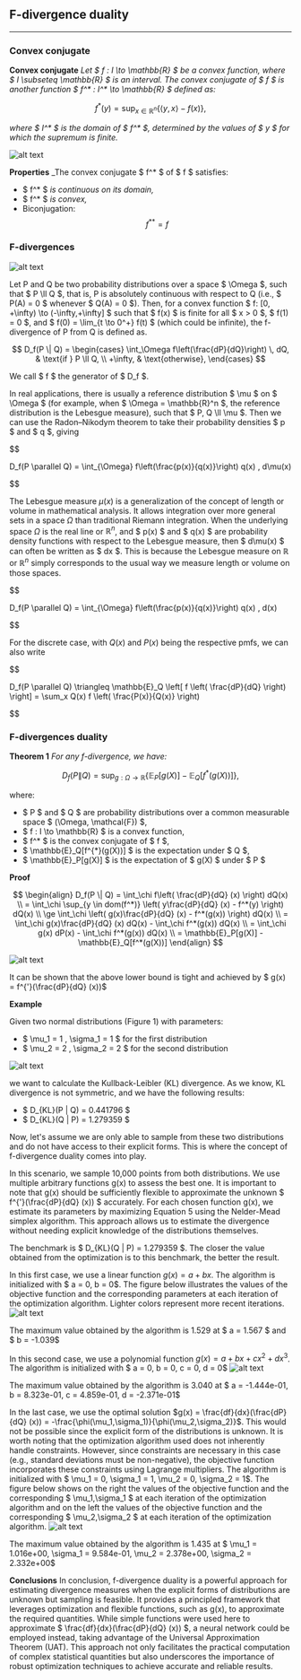 ## F-divergence duality

---

### Convex conjugate

**Convex conjugate** _Let $ f : I \to \mathbb{R} $ be a convex function, where $ I \subseteq \mathbb{R} $ is an interval. The convex conjugate of $ f $ is another function $ f^* : I^* \to \mathbb{R} $ defined as:_

$$
f^*(y) = \sup_{x \in \mathbb{R}^n} \left\{ \langle y, x \rangle - f(x) \right\},
$$

_where $ I^* $ is the domain of $ f^* $, determined by the values of $ y $ for which the supremum is finite._ 

![alt text](https://github.com/StefanoPenazzi2/StefanoPenazzi2.github.io/blob/main/imgs/convex_conjugate.png?raw=true)

**Properties** _The convex conjugate $ f^* $ of $ f $ satisfies:

- $ f^* $ _is continuous on its domain,_
- $ f^* $ _is convex,_
- Biconjugation: $$f^{**} = f$$

### F-divergences

![alt text](https://github.com/StefanoPenazzi2/StefanoPenazzi2.github.io/blob/main/imgs/2d_dist_comp_gans.png?raw=true)

Let P and Q be two probability distributions over a space $ \Omega $, such that $ P \ll Q $, that is, P is
absolutely continuous with respect to Q (i.e., $ P(A) = 0 $ whenever $ Q(A) = 0 $). Then, for a convex function $ f: [0, +\infty) \to (-\infty,+\infty] $
such that $ f(x) $ is finite for all $ x > 0 $, $ f(1) = 0 $, and $ f(0) = \lim_{t \to 0^+} f(t) $
(which could be infinite), the f-divergence of P from Q is defined as.

$$
D_f(P \| Q) = 
\begin{cases} 
\int_\Omega f\left(\frac{dP}{dQ}\right) \, dQ, & \text{if } P \ll Q, \\ 
+\infty, & \text{otherwise},
\end{cases}
$$

We call $ f $ the generator of $ D_f $.

In real applications, there is usually a reference distribution $ \mu $ on $ \Omega $ (for example, when $ \Omega = \mathbb{R}^n $,
the reference distribution is the Lebesgue measure), such that $ P, Q \ll \mu $. Then we can use the Radon–Nikodym theorem to take
their probability densities $ p $ and $ q $, giving

$$

D_f(P \parallel Q) = \int_{\Omega} f\left(\frac{p(x)}{q(x)}\right) q(x) \, d\mu(x)

$$

The Lebesgue measure $\mu(x)$ is a generalization of the concept of length or volume in mathematical analysis.
It allows integration over more general sets in a space $\Omega$ than traditional Riemann integration.
When the underlying space $\Omega$ is the real line or $\mathbb{R}^n$, and $ p(x) $ and $ q(x) $ are probability density
functions with respect to the Lebesgue measure, then $ d\mu(x) $ can often be written as $ dx $.
This is because the Lebesgue measure on $\mathbb{R}$ or $\mathbb{R}^n$ simply corresponds to the usual way we measure length
or volume on those spaces.

$$

D_f(P \parallel Q)  = \int_{\Omega} f\left(\frac{p(x)}{q(x)}\right) q(x) \, d(x)

$$

For the discrete case, with $Q(x)$ and $P(x)$ being the respective pmfs, we can also write

$$

D_f(P \parallel Q) \triangleq \mathbb{E}_Q \left[ f \left( \frac{dP}{dQ} \right) \right] = \sum_x Q(x) f \left( \frac{P(x)}{Q(x)} \right)

$$

### F-divergences duality

**Theorem 1** _For any f-divergence, we have:_

$$
D_f(P \| Q) = \sup_{g : \Omega \to \mathbb{R}} \left\{ \mathbb{E}_P[g(X)] - \mathbb{E}_Q[f^*(g(X))] \right\},
$$

where:

- $ P $ and $ Q $ are probability distributions over a common measurable space $ (\Omega, \mathcal{F}) $,
- $ f : I \to \mathbb{R} $ is a convex function,
- $ f^* $ is the convex conjugate of $ f $,
- $ \mathbb{E}_Q[f^{*}(g(X))] $ is the expectation under $ Q $, 
- $ \mathbb{E}_P[g(X)] $ is the expectation of $ g(X) $ under $ P $



**Proof**

$$
\begin{align}
D_f(P \| Q) = \int_\chi  f\left( \frac{dP}{dQ} (x) \right) dQ(x) \\
= \int_\chi \sup_{y \in dom(f^*)} \left( y\frac{dP}{dQ} (x) - f^*(y) \right) dQ(x) \\
\ge \int_\chi \left( g(x)\frac{dP}{dQ} (x) - f^*(g(x)) \right) dQ(x) \\
= \int_\chi g(x)\frac{dP}{dQ} (x) dQ(x) - \int_\chi f^*(g(x)) dQ(x) \\
= \int_\chi g(x) dP(x) - \int_\chi f^*(g(x)) dQ(x) \\
= \mathbb{E}_P[g(X)] - \mathbb{E}_Q[f^*(g(X))]
\end{align}
$$

![alt text](https://github.com/StefanoPenazzi2/StefanoPenazzi2.github.io/blob/main/imgs/g_x_no_opt.png?raw=true)

It can be shown that the above lower bound is tight and achieved by $ g(x) =  f^{'}(\frac{dP}{dQ} (x))$

**Example**

Given two normal distributions (Figure 1) with parameters:

- $ \mu_1 = 1 , \sigma_1 = 1 $ for the first distribution
- $ \mu_2 = 2 , \sigma_2 = 2 $ for the second distribution

![alt text](https://github.com/StefanoPenazzi2/StefanoPenazzi2.github.io/blob/main/imgs/1d_dist_comp_gans.png?raw=true)

we want to calculate the Kullback-Leibler (KL) divergence. As we know, KL divergence is not symmetric, and we have the following results:

- $ D_{KL}(P \| Q) = 0.441796 $
- $ D_{KL}(Q \| P) = 1.279359 $

Now, let's assume we are only able to sample from these two distributions and do not have access to their explicit forms.
This is where the concept of f-divergence duality comes into play.

In this scenario, we sample 10,000 points from both distributions. We use multiple arbitrary functions g(x) to assess the best one.
It is important to note that g(x) should be sufficiently flexible to approximate the unknown $ f^{'}(\frac{dP}{dQ} (x)) $ accurately.
For each chosen function g(x), we estimate its parameters by maximizing Equation 5 using the Nelder-Mead simplex algorithm. 
This approach allows us to estimate the divergence without needing explicit knowledge of the distributions themselves.

The benchmark is $ D_{KL}(Q \| P) = 1.279359 $. The closer the value obtained from the optimization is to this benchmark, the better the result.

In this first case, we use a linear function $g(x) = a + bx$. The algorithm is initialized with $ a = 0, b = 0$.
The figure below illustrates the values of the objective function and the corresponding parameters at each iteration of the optimization algorithm.
Lighter colors represent more recent iterations.
![alt text](https://github.com/StefanoPenazzi2/StefanoPenazzi2.github.io/blob/main/imgs/g_x_linear_opt.png?raw=true)

The maximum value obtained by the algorithm is 1.529 at $ a = 1.567 $ and $ b = -1.039$

In this second case, we use a polynomial function $g(x) = a + bx + cx^2 + dx^3$. The algorithm is initialized with $ a = 0, b = 0, c = 0, d = 0$
![alt text](https://github.com/StefanoPenazzi2/StefanoPenazzi2.github.io/blob/main/imgs/g_x_poli3_opt.png?raw=true)

The maximum value obtained by the algorithm is 3.040 at $ a = -1.444e-01,  b = 8.323e-01,  c = 4.859e-01,  d = -2.371e-01$

In the last case, we use the optimal solution $g(x) = \frac{df}{dx}(\frac{dP}{dQ} (x)) = -\frac{\phi(\mu_1,\sigma_1)}{\phi(\mu_2,\sigma_2)}$.
This would not be possible since the explicit form of the distributions is unknown. It is worth noting that the optimization algorithm used does
not inherently handle constraints. However, since constraints are necessary in this case (e.g., standard deviations must be non-negative),
the objective function incorporates these constraints using Lagrange multipliers. 
The algorithm is initialized with $ \mu_1 = 0, \sigma_1 = 1, \mu_2 = 0, \sigma_2 = 1$.
The figure below shows on the right the values of the objective function and the corresponding $ \mu_1,\sigma_1 $ at each iteration of the optimization algorithm and on the left 
the values of the objective function and the corresponding $ \mu_2,\sigma_2 $ at each iteration of the optimization algorithm.
![alt text](https://github.com/StefanoPenazzi2/StefanoPenazzi2.github.io/blob/main/imgs/g_x_deriv_f_x_opt.png?raw=true)

The maximum value obtained by the algorithm is 1.435 at $ \mu_1 = 1.016e+00, \sigma_1 = 9.584e-01, \mu_2 = 2.378e+00, \sigma_2 = 2.332e+00$


**Conclusions**
In conclusion, f-divergence duality is a powerful approach for estimating divergence measures when the explicit forms of distributions
are unknown but sampling is feasible. It provides a principled framework that leverages optimization and flexible functions, such as 
g(x), to approximate the required quantities. While simple functions were used here to approximate $ \frac{df}{dx}(\frac{dP}{dQ} (x)) $, a neural network could be employed instead,
taking advantage of the Universal Approximation Theorem (UAT). This approach not only facilitates the practical computation of complex statistical
quantities but also underscores the importance of robust optimization techniques to achieve accurate and reliable results.